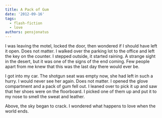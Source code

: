 ```yaml
---
title: A Pack of Gum
date: '2012-09-16'
tags:
  - flash-fiction
  - love
authors: pensjonatus
---
```


I was leaving the motel, locked the door, then wondered if I should have left it
open. Does not matter. I walked over the parking lot to the office and left the
key on the counter. I stepped outside, it started raining. A strange sight in
the desert, but it was one of the signs of the end coming. Few people apart from
me knew that this was the last day there would ever be.

<!-- truncate -->

I got into my car. The shotgun seat was empty now, she had left in such a hurry.
I would never see her again. Does not matter. I opened the glove compartment and
a pack of gum fell out. I leaned over to pick it up and saw that her shoes were
on the floorboard. I picked one of them up and put it to my nose to smell the
sweat and leather.

Above, the sky began to crack. I wondered what happens to love when the world
ends.
